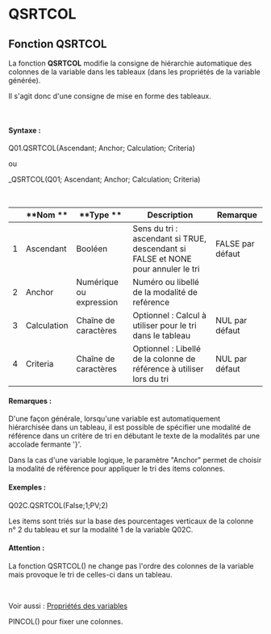 # QSRTCOL

## Fonction QSRTCOL

La fonction **QSRTCOL** modifie la consigne de hiérarchie automatique des colonnes de la variable dans les tableaux (dans les propriétés de la variable générée).

Il s'agit donc d'une consigne de mise en forme des tableaux.

&nbsp;

#### Syntaxe :&nbsp;

Q01.QSRTCOL(Ascendant; Anchor; Calculation; Criteria)

ou

\_QSRTCOL(Q01; Ascendant; Anchor; Calculation; Criteria)

&nbsp;

| &nbsp; | **Nom ** | **Type ** | **Description** | **Remarque** |
| --- | --- | --- | --- | --- |
| &#49; | Ascendant | Booléen | Sens du tri : ascendant si TRUE, descendant si FALSE et NONE pour annuler le tri | FALSE par défaut |
| &#50; | Anchor | Numérique ou expression | Numéro ou libellé de la modalité de reférence&nbsp; | &nbsp; |
| &#51; | Calculation | Chaîne de caractères | Optionnel : Calcul à utiliser pour le tri dans le tableau | NUL par défaut |
| &#52; | Criteria | Chaîne de caractères | Optionnel : Libellé de la colonne de référence à utiliser lors du tri | NUL par défaut |


#### Remarques :

D'une façon générale, lorsqu'une variable est automatiquement hiérarchisée dans un tableau, il est possible de spécifier une modalité de référence dans un critère de tri en débutant le texte de la modalités par une accolade fermante '}'.

Dans la cas d'une variable logique, le paramètre "Anchor" permet de choisir la modalité de référence pour appliquer le tri des items colonnes.

#### Exemples :

Q02C.QSRTCOL(False;1;PV;2)&nbsp;

Les items sont triés sur la base des pourcentages verticaux de la colonne n° 2 du tableau et sur la modalité 1 de la variable Q02C.

#### Attention :

La fonction QSRTCOL() ne change pas l'ordre des colonnes de la variable mais provoque le tri de celles-ci dans un tableau.

&nbsp;

Voir aussi : [Propriétés des variables](<Modifierlesproprietesdesvariable.md>)

PINCOL() pour fixer une colonnes.
